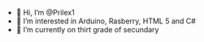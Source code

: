 - 👋 Hi, I’m @Prilex1
- 👀 I’m interested in Arduino, Rasberry, HTML 5 and C# 
- 🌱 I’m currently on thirt grade of secundary
